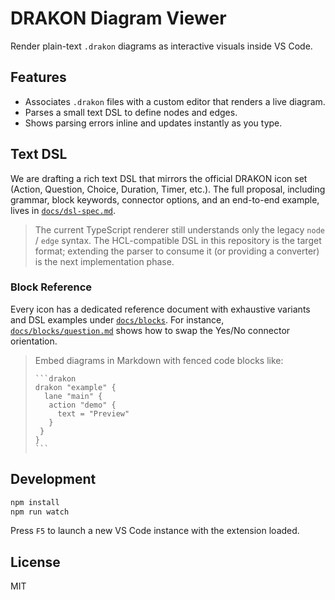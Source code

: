 # DRAKON Diagram Viewer

Render plain-text `.drakon` diagrams as interactive visuals inside VS Code.

## Features

- Associates `.drakon` files with a custom editor that renders a live diagram.
- Parses a small text DSL to define nodes and edges.
- Shows parsing errors inline and updates instantly as you type.

## Text DSL

We are drafting a rich text DSL that mirrors the official DRAKON icon set (Action, Question, Choice, Duration, Timer, etc.). The full proposal, including grammar, block keywords, connector options, and an end-to-end example, lives in [`docs/dsl-spec.md`](docs/dsl-spec.md).

> The current TypeScript renderer still understands only the legacy `node` / `edge` syntax. The HCL-compatible DSL in this repository is the target format; extending the parser to consume it (or providing a converter) is the next implementation phase.

### Block Reference

Every icon has a dedicated reference document with exhaustive variants and DSL examples under [`docs/blocks`](docs/blocks). For instance, [`docs/blocks/question.md`](docs/blocks/question.md) shows how to swap the Yes/No connector orientation.

> Embed diagrams in Markdown with fenced code blocks like:
>
> ````
> ```drakon
> drakon "example" {
>   lane "main" {
>    action "demo" {
>      text = "Preview"
>    }
>  }
> }
> ```
> ````

## Development

```bash
npm install
npm run watch
```

Press `F5` to launch a new VS Code instance with the extension loaded.

## License

MIT
